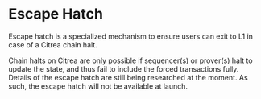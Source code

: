 # Escape Hatch

Escape hatch is a specialized mechanism to ensure users can exit to L1 in case of a Citrea chain halt.

Chain halts on Citrea are only possible if sequencer(s) or prover(s) halt to update the state, and thus fail to include the forced transactions fully. Details of the escape hatch are still being researched at the moment. As such, the escape hatch will not be available at launch.
